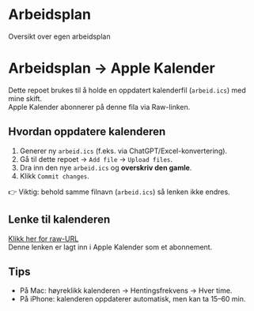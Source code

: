 # Arbeidsplan
Oversikt over egen arbeidsplan
# Arbeidsplan → Apple Kalender

Dette repoet brukes til å holde en oppdatert kalenderfil (`arbeid.ics`) med mine skift.  
Apple Kalender abonnerer på denne fila via Raw-linken.

## Hvordan oppdatere kalenderen
1. Generer ny `arbeid.ics` (f.eks. via ChatGPT/Excel-konvertering).
2. Gå til dette repoet → `Add file` → `Upload files`.
3. Dra inn den nye `arbeid.ics` og **overskriv den gamle**.
4. Klikk `Commit changes`.

👉 Viktig: behold samme filnavn (`arbeid.ics`) så lenken ikke endres.

## Lenke til kalenderen
[Klikk her for raw-URL](https://raw.githubusercontent.com/<brukernavn>/<repo-navn>/main/arbeid.ics)  
Denne lenken er lagt inn i Apple Kalender som et abonnement.

## Tips
- På Mac: høyreklikk kalenderen → Hentingsfrekvens → Hver time.
- På iPhone: kalenderen oppdaterer automatisk, men kan ta 15–60 min.
